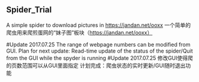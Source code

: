 ## Spider_Trial


A simple spider to download pictures in https://jandan.net/ooxx
一个简单的爬虫用来爬煎蛋网的“妹子图”板块（https://jandan.net/ooxx）

#Update 2017.07.25 The range of webpage numbers can be modified from GUI. Plan for next update: Read-time update of the status of the spider/Quit from the GUI while the spyder is running
#Update 2017.07.25 修改GUI使得爬的页数范围可以从GUI里面指定 计划完成：爬虫状态的实时更新/GUI随时退出功能
